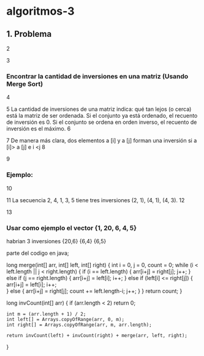 # algoritmos-3

## 1. Problema
2

3
### Encontrar la cantidad de inversiones en una matriz  (Usando Merge Sort)
4

5
La cantidad de inversiones de una matriz indica: qué tan lejos (o cerca) está la matriz de ser ordenada. Si el conjunto ya está ordenado, el recuento de inversión es 0. Si el conjunto se ordena en orden inverso, el recuento de inversión es el máximo.
6

7
De manera más clara, dos elementos a [i] y a [j] forman una inversión si a [i]> a [j] e i <j
8

9
### Ejemplo:
10

11
La secuencia 2, 4, 1, 3, 5 tiene tres inversiones (2, 1), (4, 1), (4, 3).
12

13
### Usar como ejemplo el vector {1, 20, 6, 4, 5}

habrian 3 inversiones
{20,6}
{6,4}
{6,5}

 parte del codigo en java;
 
 
long merge(int[] arr, int[] left, int[] right) {
    int i = 0, j = 0, count = 0;
    while (i < left.length || j < right.length) {
        if (i == left.length) {
            arr[i+j] = right[j];
            j++;
        } else if (j == right.length) {
            arr[i+j] = left[i];
            i++;
        } else if (left[i] <= right[j]) {
            arr[i+j] = left[i];
            i++;                
        } else {
            arr[i+j] = right[j];
            count += left.length-i;
            j++;
        }
    }
    return count;
}

long invCount(int[] arr) {
    if (arr.length < 2)
        return 0;

    int m = (arr.length + 1) / 2;
    int left[] = Arrays.copyOfRange(arr, 0, m);
    int right[] = Arrays.copyOfRange(arr, m, arr.length);

    return invCount(left) + invCount(right) + merge(arr, left, right);
}
